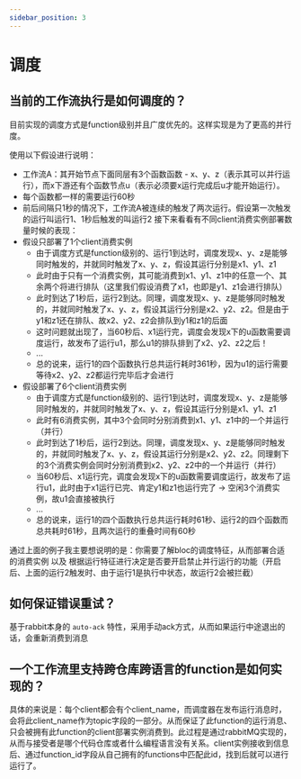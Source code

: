 ```yaml
---
sidebar_position: 3
---
```

# 调度

## 当前的工作流执行是如何调度的？
目前实现的调度方式是function级别并且广度优先的。这样实现是为了更高的并行度。

使用以下假设进行说明：
  - 工作流A：其开始节点下面同层有3个函数函数 - x、y、z（表示其可以并行运行），而x下游还有个函数节点u（表示必须要x运行完成后u才能开始运行）。
  - 每个函数都一样的需要运行60秒
  - 前后间隔只1秒的情况下，工作流A被连续的触发了两次运行。假设第一次触发的运行叫运行1、1秒后触发的叫运行2
接下来看看有不同client消费实例部署数量时候的表现：
  - 假设只部署了1个client消费实例
    - 由于调度方式是function级别的、运行1到达时，调度发现x、y、z是能够同时触发的，并就同时触发了x、y、z，假设其运行分别是x1、y1、z1
    - 此时由于只有一个消费实例，其可能消费到x1、y1、z1中的任意一个、其余两个将进行排队（这里我们假设消费了x1，也即是y1、z1会进行排队）
    - 此时到达了1秒后，运行2到达。同理，调度发现x、y、z是能够同时触发的，并就同时触发了x、y、z，假设其运行分别是x2、y2、z2。但是由于y1和z1还在排队、故x2、y2、z2会排队到y1和z1的后面
    - 这时问题就出现了，当60秒后、x1运行完，调度会发现x下的u函数需要调度运行，故发布了运行u1，那么u1的排队排到了x2、y2、z2之后！
    - ...
    - 总的说来，运行1的四个函数执行总共运行耗时361秒，因为u1的运行需要等待x2、y2、z2都运行完毕后才会进行
  - 假设部署了6个client消费实例
    - 由于调度方式是function级别的、运行1到达时，调度发现x、y、z是能够同时触发的，并就同时触发了x、y、z，假设其运行分别是x1、y1、z1
    - 此时有6消费实例，其中3个会同时分别消费到x1、y1、z1中的一个并运行（并行）
    - 此时到达了1秒后，运行2到达。同理，调度发现x、y、z是能够同时触发的，并就同时触发了x、y、z，假设其运行分别是x2、y2、z2。同理剩下的3个消费实例会同时分别消费到x2、y2、z2中的一个并运行（并行）
    - 当60秒后、x1运行完，调度会发现x下的u函数需要调度运行，故发布了运行u1，此时由于x1运行已完、肯定y1和z1也运行完了 -> 空闲3个消费实例，故u1会直接被执行
    - ...
    - 总的说来，运行1的四个函数执行总共运行耗时61秒、运行2的四个函数而总共耗时61秒，且两次运行的重叠时间有60秒

通过上面的例子我主要想说明的是：你需要了解bloc的调度特征，从而部署合适的消费实例 以及 根据运行特征进行决定是否要开启禁止并行运行的功能（开启后、上面的运行2触发时、由于运行1是执行中状态，故运行2会被拦截）

## 如何保证错误重试？
基于rabbit本身的 `auto-ack` 特性，采用手动ack方式，从而如果运行中途退出的话，会重新消费到消息

## 一个工作流里支持跨仓库跨语言的function是如何实现的？
具体的来说是：每个client都会有个client_name，而调度器在发布运行消息时，会将此client_name作为topic字段的一部分。从而保证了此function的运行消息、只会被拥有此function的client部署实例消费到。此过程是通过rabbitMQ实现的，从而与接受者是哪个代码仓库或者什么编程语言没有关系。client实例接收到信息后、通过function_id字段从自己拥有的functions中匹配此id，找到后就可以进行运行了。